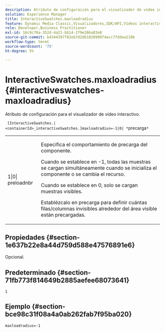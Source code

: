 ```yaml
---
description: Atributo de configuración para el visualizador de vídeo interactivo.
solution: Experience Manager
title: InteractiveSwatches.maxloadradius
feature: Dynamic Media Classic,Visualizadores,SDK/API,Vídeos interactivos
role: Developer,Business Practitioner
exl-id: 16c9c70a-352d-4a21-bb14-2f9e266a83e8
source-git-commit: b4344397f82eb7d2d61020909f4acc7fddea210b
workflow-type: tm+mt
source-wordcount: '75'
ht-degree: 5%

---
```


# InteractiveSwatches.maxloadradius{#interactiveswatches-maxloadradius}

Atributo de configuración para el visualizador de vídeo interactivo.

` [InteractiveSwatches.|<containerId>_interactiveSwatches.]maxloadradius=-1|0| *`precarga`*`

<table id="table_441553CD34C94A58A9D7CBF772DEDDB6"> 
 <tbody> 
  <tr> 
   <td colname="col1"> <p> <span class="codeph">1|0|<span class="varname"> preloadnbr</span></span> </p> </td> 
   <td colname="col2"> <p> Especifica el comportamiento de precarga del componente. </p> <p>Cuando se establece en <span class="codeph"> -1</span>, todas las muestras se cargan simultáneamente cuando se inicializa el componente o se cambia el recurso. </p> <p>Cuando se establece en <span class="codeph"> 0</span>, solo se cargan muestras visibles. </p> <p>Establézcalo en <span class="codeph"><span class="varname"> precarga</span></span> para definir cuántas filas/columnas invisibles alrededor del área visible están precargadas. </p> </td> 
  </tr> 
 </tbody> 
</table>

## Propiedades {#section-1e637b22e8a44d759d588e47576891e6}

Opcional.

## Predeterminado {#section-71fb773f814649b2885aefee68073641}

`1`

## Ejemplo {#section-bce98c31f08a4a0ab262fab7f95ba020}

```
maxloadradius=-1
```
